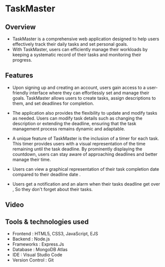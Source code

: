 # TaskMaster 

## Overview

* TaskMaster is a comprehensive web application designed to help users effectively track their daily tasks and set personal goals.
* With TaskMaster, users can efficiently manage their workloads by keeping a systematic record of their tasks and monitoring their progress.

## Features 

* Upon signing up and creating an account, users gain access to a user-friendly interface where they can effortlessly set and manage their goals. TaskMaster allows 
users to create tasks, assign descriptions to them, and set deadlines for completion.

* The application also provides the flexibility to update and modify tasks as needed. Users can modify task details such as changing the description or extending the 
deadline, ensuring that the task management process remains dynamic and adaptable.

* A unique feature of TaskMaster is the inclusion of a timer for each task. This timer provides users with a visual representation of the time remaining until the 
task deadline. By prominently displaying the countdown, users can stay aware of approaching deadlines and better manage their time.

* Users can view a graphical representation of their task completion date compared to their deadline date .

* Users get a notification and an alarm when their tasks deadline get over , So  they don't forget about their tasks.

## Video



## Tools & technologies used

* Frontend : HTML5, CSS3, JavaScript, EJS
* Backend : Node.js
* Frameworks : Express.Js
* Database : MongoDB Atlas
* IDE : Visual Studio Code
* Version Control : Git

